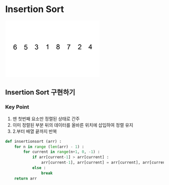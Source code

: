 # Insertion Sort
![Wikipedia-Insertion Sort](assets/gif_insertionsort.gif)
## Insertion Sort 구현하기
### Key Point
1. 맨 첫번째 요소만 정렬된 상태로 간주
2. 이미 정렬된 부분 뒤의 데이터를 올바른 위치에 삽입하여 정렬 유지
3. 2.부터 배열 끝까지 반복
```python
def insertionsort (arr) :
    for n in range (len(arr) - 1) :
        for current in range(n+1, 0, -1) :
            if arr[current-1] > arr[current] :
                arr[current-1], arr[current] = arr[current], arr[current-1]
            else :
                break
    return arr
 ```